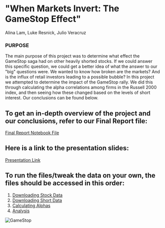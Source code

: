# "When Markets Invert: The GameStop Effect"
Alina Lam, Luke Resnick, Julio Veracruz

### PURPOSE
The main purpose of this project was to determine what effect the GameStop saga had on other heavily shorted stocks. If we could answer this specific question, we could get a better idea of what the answer to our "big" questions were. We wanted to know how broken are the markets? And is the influx of retail investors leading to a possible bubble? In this project we attempted to determine the impact of the GameStop rally. We did this through calculating the alpha correlations among firms in the Russell 2000 index, and then seeing how these changed based on the levels of short interest. Our conclusions can be found below.

## To get an in-depth overview of the project and our conclusions, refer to our Final Report file:
[Final Report Notebook File](./final_report.ipynb)

## Here is a link to the presentation slides:
[Presentation Link](https://docs.google.com/presentation/d/1PihMWaOZC5BLNMb_AU8sfd4SMgkh0lLBAzDJGKckWyE/edit#slide=id.gd9ba07311f_1_6)

## To run the files/tweak the data on your own, the files should be accessed in this order:
1. [Downloading Stock Data](./download_stock_prices.ipynb)
2. [Downloading Short Data](./download_short_data.ipynb)
3. [Calculating Alphas](./calculate_alphas.ipynb)
3. [Analysis](./analysis.ipynb)


![GameStop](https://cdn.vox-cdn.com/thumbor/xhA6cfuX4daCDHIqBMswZQI0lyk=/0x0:1200x800/920x613/filters:focal(504x304:696x496)/cdn.vox-cdn.com/uploads/chorus_image/image/68738048/GameStopDictionary_Getty_Ringer.0.jpg)
